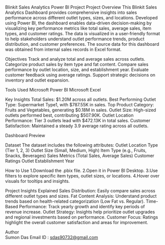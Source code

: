 Blinkit Sales Analytics Power BI Project
Project Overview
This Blinkit Sales Analytics Dashboard provides comprehensive insights into sales performance across different outlet types, sizes, and locations. Developed using Power BI, the dashboard enables data-driven decision-making by visualizing key performance metrics like total sales, average sales, item types, and customer ratings.
The data is visualized in a user-friendly format to help stakeholders understand outlet performance trends, product distribution, and customer preferences. The source data for this dashboard was obtained from internal sales records in Excel format.

Objectives
Track and analyze total and average sales across outlets.
Categorize product sales by item type and fat content.
Compare sales performance by outlet location, size, and establishment year.
Evaluate customer feedback using average ratings.
Support strategic decisions on inventory and outlet expansion.

Tools Used
Microsoft Power BI
Microsoft Excel

Key Insights
Total Sales: $1.20M across all outlets.
Best Performing Outlet Type: Supermarket Type1, with $787.55K in sales.
Top Product Category: Fruits and Vegetables, generating $0.18M in sales.
Outlet Size: High-sized outlets performed best, contributing $507.90K.
Outlet Location Performance: Tier 3 outlets lead with $472.13K in total sales.
Customer Satisfaction: Maintained a steady 3.9 average rating across all outlets.

Dashboard Preview

Dataset
The dataset includes the following attributes:
Outlet Location Type (Tier 1, 2, 3)
Outlet Size (Small, Medium, High)
Item Type (e.g., Fruits, Snacks, Beverages)
Sales Metrics (Total Sales, Average Sales)
Customer Ratings
Outlet Establishment Year

How to Use
1.Download the .pbix file.
2.Open it in Power BI Desktop.
3.Use filters to explore specific item types, outlet sizes, or locations.
4.Hover over visuals for tooltips and insights.

Project Insights Explained
Sales Distribution: Easily compare sales across different outlet types and sizes.
Fat Content Analysis: Understand product trends based on health-related categorization (Low Fat vs. Regular).
Time-Based Performance: Track yearly growth and identify key periods of revenue increase.
Outlet Strategy: Insights help prioritize outlet upgrades and regional investments based on performance.
Customer Focus: Ratings highlight the overall customer satisfaction and areas for improvement.

Author 	
Sumon Das   Email ID : sdas90732@gmail.com
